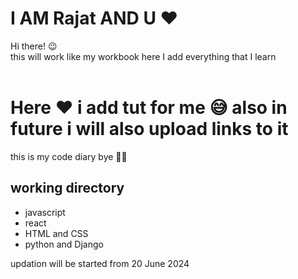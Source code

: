 # I AM Rajat AND U ❤
Hi there! 😉 <br>
this will work like my workbook here I add everything that I learn <br>
<br>
<h1> Here ❤ i add tut for me 😅 also in future i will also upload links to it </h1>
this is my code diary bye 🙋‍♂️
<br>

<h2>working directory</h2>
<ul>
  <li>javascript</li>
  <li>react</li>
  <li>HTML and CSS</li>
  <li>python and Django</li>
</ul>

updation will be started from 20 June 2024
